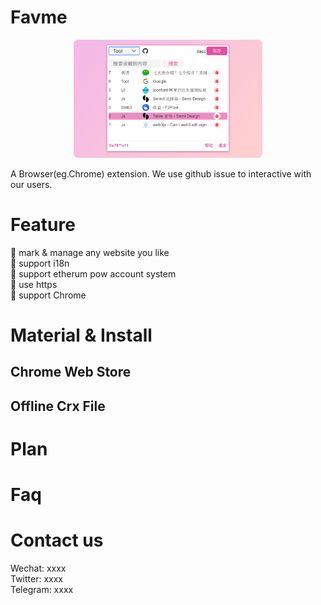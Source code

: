 # Favme

<div align=center>
<img src="./material/show.jpg" width="60%">
</div>

A Browser(eg.Chrome) extension. We use github issue to interactive with our users.

# Feature
:art: mark & manage any website you like  
:art: support i18n  
:art: support etherum pow account system  
:art: use https  
:art: support Chrome  
 
# Material & Install
## Chrome Web Store


## Offline Crx File



# Plan



# Faq


# Contact us
Wechat: xxxx  
Twitter: xxxx  
Telegram: xxxx  
